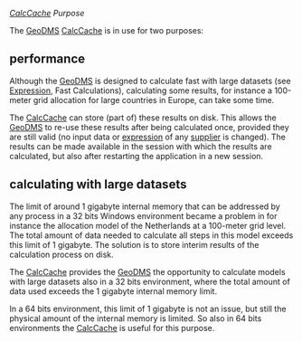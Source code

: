*[CalcCache](CalcCache "wikilink") Purpose*

The [GeoDMS](GeoDMS "wikilink") [CalcCache](CalcCache "wikilink") is
in use for two purposes:

## performance

Although the [GeoDMS](GeoDMS "wikilink") is designed to calculate fast
with large datasets (see [Expression](Expression "wikilink"), Fast
Calculations), calculating some results, for instance a 100-meter grid
allocation for large countries in Europe, can take some time.

The [CalcCache](CalcCache "wikilink") can store (part of) these results
on disk. This allows the [GeoDMS](GeoDMS "wikilink") to re-use these
results after being calculated once, provided they are still valid (no
input data or [expression](expression "wikilink") of any
[supplier](supplier "wikilink") is changed). The results can be made
available in the session with which the results are calculated, but also
after restarting the application in a new session.

## calculating with large datasets

The limit of around 1 gigabyte internal memory that can be addressed by
any process in a 32 bits Windows environment became a problem in for
instance the allocation model of the Netherlands at a 100-meter grid
level. The total amount of data needed to calculate all steps in this
model exceeds this limit of 1 gigabyte. The solution is to store interim
results of the calculation process on disk.

The [CalcCache](CalcCache "wikilink") provides the
[GeoDMS](GeoDMS "wikilink") the opportunity to calculate models with
large datasets also in a 32 bits environment, where the total amount of
data used exceeds the 1 gigabyte internal memory limit.

In a 64 bits environment, this limit of 1 gigabyte is not an issue, but
still the physical amount of the internal memory is limited. So also in
64 bits environments the [CalcCache](CalcCache "wikilink") is useful
for this purpose.